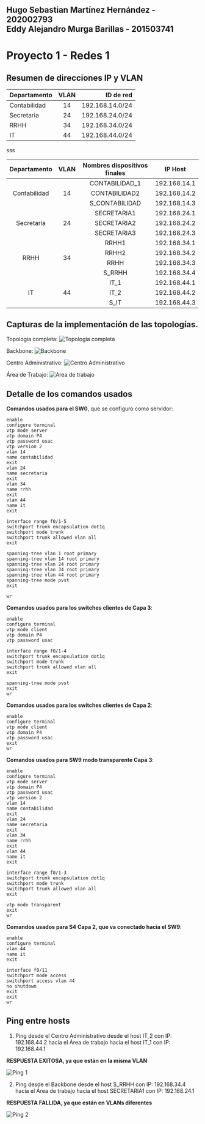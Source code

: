 Hugo Sebastian Martínez Hernández - 202002793  
Eddy Alejandro Murga Barillas - 201503741
---


# Proyecto 1 - Redes 1

## Resumen de direcciones IP y VLAN

| Departamento  | VLAN | ID de red       |
|:------------- |:----:| ---------------:|
| Contabilidad  | 14   | 192.168.14.0/24 |
| Secretaria    | 24   | 192.168.24.0/24 |
| RRHH          | 34   | 192.168.34.0/24 |
| IT            | 44   | 192.168.44.0/24 |
sss

<table>
    <thead>
        <tr>
            <th>Departamento</th>
            <th>VLAN</th>
            <th>Nombres dispositivos finales</th>
            <th>IP Host</th>
        </tr>
    </thead>
    <tbody>
        <tr>
            <td rowspan=3 align="center">Contabilidad</td>
            <td rowspan=3 align="center">14</td>
            <td align="center">CONTABILIDAD_1</td>           
            <td align="center">192.168.14.1</td>
        </tr>
        <tr>
            <td align="center">CONTABILIDAD2</td>
            <td align="center">192.168.14.2</td>
        </tr>
        <tr>
            <td align="center">S_CONTABILIDAD</td>
            <td align="center">192.168.14.3</td>
        </tr>
        <tr>
            <td rowspan=3 align="center">Secretaria</td>
            <td rowspan=3 align="center">24</td>
            <td align="center">SECRETARIA1</td>           
            <td align="center">192.168.24.1</td>
        </tr>
        <tr>
            <td align="center">SECRETARIA2</td>           
            <td align="center">192.168.24.2</td>
        </tr>
        <tr>
            <td align="center">SECRETARIA3</td>           
            <td align="center">192.168.24.3</td>
        </tr>
        <tr>
            <td rowspan=4 align="center">RRHH</td>
            <td rowspan=4 align="center">34</td>
            <td align="center">RRHH1</td>           
            <td align="center">192.168.34.1</td>
        </tr>
        <tr>
            <td align="center">RRHH2</td>           
            <td align="center">192.168.34.2</td>
        </tr>
        <tr>
            <td align="center">RRHH</td>           
            <td align="center">192.168.34.3</td>
        </tr>
        <tr>
            <td align="center">S_RRHH</td>           
            <td align="center">192.168.34.4</td>
        </tr>
        <tr>
            <td rowspan=3 align="center">IT</td>
            <td rowspan=3 align="center">44</td>
            <td align="center">IT_1</td>           
            <td align="center">192.168.44.1</td>
        </tr>
        <tr>
            <td align="center">IT_2</td>           
            <td align="center">192.168.44.2</td>
        </tr>
        <tr>
            <td align="center">S_IT</td>           
            <td align="center">192.168.44.3</td>
        </tr>
    </tbody>
</table>

## Capturas de la implementación de las topologías.
Topologia completa:
![Topología completa](https://media.discordapp.net/attachments/764502305009303622/1215816339080609972/image.png?ex=65fe2034&is=65ebab34&hm=5231ebc2942e137c62ea6b17b62dbfad753d8c48d87630894c0380c884b21bf4&=&format=webp&quality=lossless&width=543&height=389)

Backbone:
![Backbone](https://media.discordapp.net/attachments/764502305009303622/1215816674029338745/image.png?ex=65fe2083&is=65ebab83&hm=5dd9b27608e2620522f9af6ec278a877ced27a989381f07ef3df8683f1f8a758&=&format=webp&quality=lossless&width=628&height=389)

Centro Administrativo:
![Centro Administrativo](https://media.discordapp.net/attachments/764502305009303622/1215816922784989356/image.png?ex=65fe20bf&is=65ebabbf&hm=33df8332593d9eab83c4f6cf9436abcdc78d77edd036d4178c93035ed2b970fe&=&format=webp&quality=lossless&width=448&height=389)

Área de Trabajo:
![Area de trabajo](https://media.discordapp.net/attachments/764502305009303622/1215817118960980118/image.png?ex=65fe20ed&is=65ebabed&hm=8c89958dc8bbf871f5af83d082575b3a74bc4d8907f46b7579ce0f0d204221ff&=&format=webp&quality=lossless&width=809&height=389)

## Detalle de los comandos usados

**Comandos usados para el SW0**, que se configuro como servidor:

```plaintext
enable
configure terminal
vtp mode server
vtp domain P4
vtp password usac
vtp version 2
vlan 14
name contabilidad
exit
vlan 24
name secretaria
exit
vlan 34
name rrhh
exit
vlan 44
name it
exit

interface range f0/1-5
switchport trunk encapsulation dot1q
switchport mode trunk
switchport trunk allowed vlan all
exit

spanning-tree vlan 1 root primary
spanning-tree vlan 14 root primary
spanning-tree vlan 24 root primary
spanning-tree vlan 34 root primary
spanning-tree vlan 44 root primary
spanning-tree mode pvst
exit

wr
```

**Comandos usados para los switches clientes de Capa 3**:

```plaintext
enable
configure terminal
vtp mode client
vtp domain P4
vtp password usac

interface range f0/1-4
switchport trunk encapsulation dot1q
switchport mode trunk
switchport trunk allowed vlan all
exit

spanning-tree mode pvst 
exit
wr
```

**Comandos usados para los switches clientes de Capa 2**:

```plaintext
enable
configure terminal
vtp mode client
vtp domain P4
vtp password usac
exit
wr
```

**Comandos usados para SW9 modo transparente Capa 3**:

```plaintext
enable
configure terminal
vtp mode server
vtp domain P4
vtp password usac
vtp version 2
vlan 14
name contabilidad
exit
vlan 24
name secretaria
exit
vlan 34
name rrhh
exit
vlan 44
name it
exit

interface range f0/1-3
switchport trunk encapsulation dot1q
switchport mode trunk
switchport trunk allowed vlan all
exit

vtp mode transparent
exit
wr
```

**Comandos usados para S4 Capa 2, que va conectado hacia el SW9**:

```plaintext
enable
configure terminal
vlan 44
name it
exit

interface f0/11
switchport mode access
switchport access vlan 44
no shutdown
exit
exit
wr
```

## Ping entre hosts

1. Ping desde el Centro Administrativo desde el host IT_2 con IP: 192.168.44.2 hacia el Área de trabajo hacia el host IT_1 con IP: 192.168.44.1

**RESPUESTA EXITOSA, ya que están en la misma VLAN**

![Ping 1](https://media.discordapp.net/attachments/764502305009303622/1215821213255860294/image.png?ex=65fe24be&is=65ebafbe&hm=8634d7dd918955ff918217f94998fbb5c99d6d34edf0ca2003b8c51bc6f9f030&=&format=webp&quality=lossless&width=550&height=324)

2. Ping desde el Backbone desde el host S_RRHH con IP: 192.168.34.4 hacia el Área de trabajo hacia el host SECRETARIA1 con IP: 192.168.24.1

**RESPUESTA FALLIDA, ya que están en VLANs diferentes**

![Ping 2](https://media.discordapp.net/attachments/764502305009303622/1215822534096977930/image.png?ex=65fe25f9&is=65ebb0f9&hm=b489a2a7fa05973c6f4d79ed17f103cd28173e953c6b6cc8808248a99271b9bf&=&format=webp&quality=lossless&width=653&height=389)